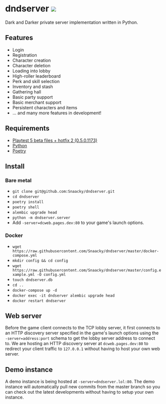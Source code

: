 # dndserver <a href="https://discord.gg/JdUWpdyvKr"><img src="https://discordapp.com/api/guilds/1098711487125672016/widget.png?style=shield"></a>

Dark and Darker private server implementation written in Python.

## Features
* Login
* Registration
* Character creation
* Character deletion
* Loading into lobby
* High-roller leaderboard
* Perk and skill selection
* Inventory and stash
* Gathering hall
* Basic party support
* Basic merchant support
* Persistent characters and items
* ... and many more features in development!

## Requirements

- [Playtest 5 beta files + hotfix 2 (0.5.0.1173)](https://discord.gg/darkanddarker)
- [Python](https://www.python.org/)
- [Poetry](https://python-poetry.org/)

## Install

### Bare metal
- `git clone git@github.com:Snaacky/dndserver.git`
- `cd dndserver`
- `poetry install`
- `poetry shell`
- `alembic upgrade head` 
- `python -m dndserver.server`
- Add `-server=dcweb.pages.dev:80` to your game's launch options.

### Docker
* `wget https://raw.githubusercontent.com/Snaacky/dndserver/master/docker-compose.yml`
* `mkdir config && cd config`
* `wget https://raw.githubusercontent.com/Snaacky/dndserver/master/config.example.yml -O config.yml`
* `touch dndserver.db`
* `cd ..`
* `docker-compose up -d`
* `docker exec -it dndserver alembic upgrade head`
* `docker restart dndserver`

## Web server
Before the game client connects to the TCP lobby server, it first connects to an HTTP discovery server specified in the game's launch options using the `-server=address:port` schema to get the lobby server address to connect to. We are hosting an HTTP discovery server at `dcweb.pages.dev:80` to redirect your client traffic to `127.0.0.1` without having to host your own web server.

## Demo instance
A demo instance is being hosted at `-server=dndserver.lol:80`. The demo instance will automatically pull new commits from the master branch so you can check out the latest developments without having to setup your own instance.
